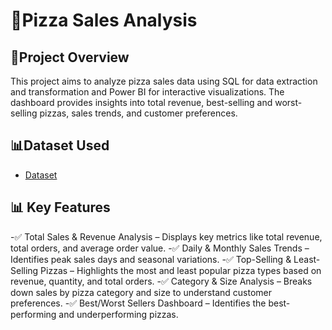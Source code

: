 # 🍕Pizza Sales Analysis
## 📌Project Overview
This project aims to analyze pizza sales data using SQL for data extraction and transformation and Power BI for interactive visualizations. The dashboard provides insights into total revenue, best-selling and worst-selling pizzas, sales trends, and customer preferences.

## 📊Dataset Used
- <a href="https://github.com/KomalThakur204/Pizza_Sales_Analysis/blob/main/pizza_sales_excel_file%20(1).xlsx">Dataset</a>

## 📊 Key Features
-✅ Total Sales & Revenue Analysis – Displays key metrics like total revenue, total orders, and average order value.
-✅ Daily & Monthly Sales Trends – Identifies peak sales days and seasonal variations.
-✅ Top-Selling & Least-Selling Pizzas – Highlights the most and least popular pizza types based on revenue, quantity, and total orders.
-✅ Category & Size Analysis – Breaks down sales by pizza category and size to understand customer preferences.
-✅ Best/Worst Sellers Dashboard – Identifies the best-performing and underperforming pizzas.

